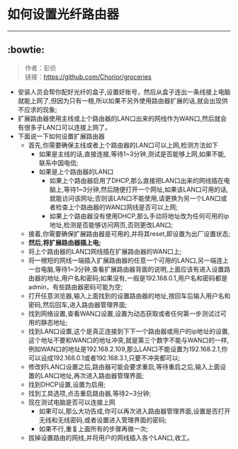 # 如何设置光纤路由器
---
:bowtie:
---
>作者：彭侦  
>链接：<https://github.com/Chorior/groceries>

* 安装人员会帮你配好光纤的盒子,设置好账号，然后从盒子连出一条线接上电脑就能上网了,但因为只有一根,所以如果不另外使用路由器扩展的话,就会出现供不应求的现象;
* 扩展路由器使用主线或上个路由器的LAN口出来的网线作为WAN口,然后就会有很多子LAN口可以连接上网了。
* 下面说一下如何设置扩展路由器
  * 首先,你需要确保主线或者上个路由器的LAN口可以上网,检测方法如下
    * 如果是主线的话,直接连接,等待1~3分钟,测试是否能够上网,如果不能,联系中国电信;
    * 如果是上个路由器的LAN口
      * 如果上个路由器启用了DHCP,那么直接把LAN口出来的网线插在电脑上,等待1~3分钟,然后随便打开一个网址,如果该LAN口可用的话,就能访问该网址;否则该LAN口不能使用,请更换为另一个LAN口或者检查上个路由器的WAN口网线是否可以上网;
      * 如果上个路由器没有使用DHCP,那么手动将地址改为任何可用的ip地址,检测是否能够访问网页,否则更改LAN口;
  * 接着,你需要确保扩展路由器是可用的,并将其reset,即设置为出厂设置状态;
  * __然后,将扩展路由器插上电;__
  * 将上个路由器的LAN口网线插在扩展路由器的WAN口上;
  * 将一根短的网线一端插入扩展路由器的任意一个可用的LAN口,另一端连上一台电脑,等待1~3分钟,查看扩展路由器背面的说明,上面应该有进入设置路由器的地址,用户名和密码;如果没有,一般是192.168.0.1,用户名和密码都是admin，有些路由器密码可能为空;
  * 打开任意浏览器,输入上面找到的设置路由器的地址,按回车后输入用户名和密码,然后回车,进入路由器管理界面;
  * 找到网络设置,查看WAN口设置,设置为动态获取或者任何第一步测试过可用的静态地址;
  * 找到LAN口设置,这个是真正连接到下下一个路由器或用户的ip地址的设置,这个地址不要和WAN口的地址冲突,就是第三个数字不能与WAN口的一样,例如WAN口的地址是192.168.2.109,那么LAN口不能设置为192.168.2.1,你可以设成192.168.0.1或者192.168.3.1,只要不冲突都可以;
  * 修改好LAN口设置之后,路由器可能会要求重启,等待重启之后,输入上面设置的LAN口地址,再次进入路由器管理界面;
  * 找到DHCP设置,设置为启用;
  * 找到工具选项,点击重启路由器,等待2~3分钟;
  * 现在测试电脑是否可以连接上网
    * 如果可以,那么大功告成,你可以再次进入路由器管理界面,设置是否打开无线和无线密码,或者设置进入管理界面的密码;
    * 如果不行,重复上面所有的步骤再做一次;
  * 拔掉设置路由的网线,并将用户的网线插入各个LAN口,收工。
